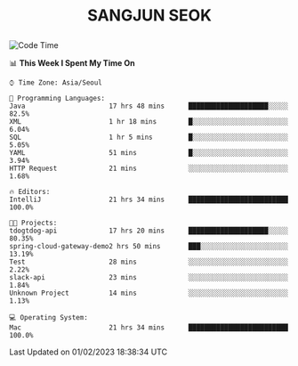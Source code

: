 <h1>
 <p align="center">
   SANGJUN SEOK
 </p>
</h1>

<!--START_SECTION:waka-->
![Code Time](http://img.shields.io/badge/Code%20Time-2%2C203%20hrs%2039%20mins-blue)

📊 **This Week I Spent My Time On** 

```text
⌚︎ Time Zone: Asia/Seoul

💬 Programming Languages: 
Java                     17 hrs 48 mins      ████████████████████░░░░░   82.5% 
XML                      1 hr 18 mins        █░░░░░░░░░░░░░░░░░░░░░░░░   6.04% 
SQL                      1 hr 5 mins         █░░░░░░░░░░░░░░░░░░░░░░░░   5.05% 
YAML                     51 mins             █░░░░░░░░░░░░░░░░░░░░░░░░   3.94% 
HTTP Request             21 mins             ░░░░░░░░░░░░░░░░░░░░░░░░░   1.68%

🔥 Editors: 
IntelliJ                 21 hrs 34 mins      █████████████████████████   100.0%

🐱‍💻 Projects: 
tdogtdog-api             17 hrs 20 mins      ████████████████████░░░░░   80.35% 
spring-cloud-gateway-demo2 hrs 50 mins       ███░░░░░░░░░░░░░░░░░░░░░░   13.19% 
Test                     28 mins             ░░░░░░░░░░░░░░░░░░░░░░░░░   2.22% 
slack-api                23 mins             ░░░░░░░░░░░░░░░░░░░░░░░░░   1.84% 
Unknown Project          14 mins             ░░░░░░░░░░░░░░░░░░░░░░░░░   1.13%

💻 Operating System: 
Mac                      21 hrs 34 mins      █████████████████████████   100.0%

```


 Last Updated on 01/02/2023 18:38:34 UTC
<!--END_SECTION:waka-->
